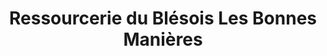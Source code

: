 ---
title: "Ressourcerie du Blésois Les Bonnes Manières"
url: /blois/ressourcerie-du-blesois-les-bonnes-manieres/
shop: charité
---